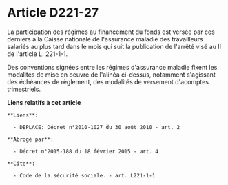 # Article D221-27

La participation des régimes au financement du fonds est versée par ces derniers à la Caisse nationale de l'assurance maladie
des travailleurs salariés au plus tard dans le mois qui suit la publication de l'arrêté visé au II de l'article L. 221-1-1. 

Des conventions signées entre les régimes d'assurance maladie fixent les modalités de mise en oeuvre de l'alinéa ci-dessus,
notamment s'agissant des échéances de règlement, des modalités de versement d'acomptes trimestriels.

**Liens relatifs à cet article**

	**Liens**:

	  - DEPLACE: Décret n°2010-1027 du 30 août 2010 - art. 2

	**Abrogé par**:

	  - Décret n°2015-188 du 18 février 2015 - art. 4

	**Cite**:

	  - Code de la sécurité sociale. - art. L221-1-1
